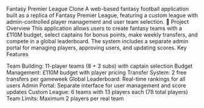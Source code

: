 Fantasy Premier League Clone
A web-based fantasy football application built as a replica of Fantasy Premier League, featuring a custom league with admin-controlled player management and user team selection.
🎯 Project Overview
This application allows users to create fantasy teams with a £110M budget, select captains for bonus points, make weekly transfers, and compete in a global leaderboard. The system includes a separate admin portal for managing players, approving users, and updating scores.
Key Features

Team Building: 11-player teams (8 + 3 subs) with captain selection
Budget Management: £110M budget with player pricing
Transfer System: 2 free transfers per gameweek
Global Leaderboard: Real-time rankings for all users
Admin Portal: Separate interface for user management and score updates
Custom League: 6 teams with 13 players each (78 total players)
Team Limits: Maximum 2 players per real team
